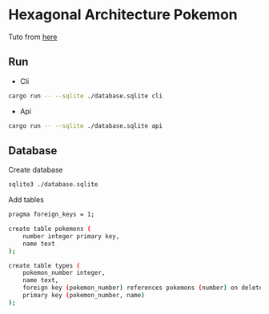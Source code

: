 # Hexagonal Architecture Pokemon

Tuto from [here](https://alexis-lozano.com/hexagonal-architecture-in-rust-1/)

## Run

- Cli

```sh
cargo run -- --sqlite ./database.sqlite cli
```

- Api

```sh
cargo run -- --sqlite ./database.sqlite api
```

## Database

Create database

``` bash
sqlite3 ./database.sqlite
```

Add tables

``` bash
pragma foreign_keys = 1;

create table pokemons (
    number integer primary key,
    name text
);

create table types (
    pokemon_number integer,
    name text,
    foreign key (pokemon_number) references pokemons (number) on delete cascade,
    primary key (pokemon_number, name)
);
```
